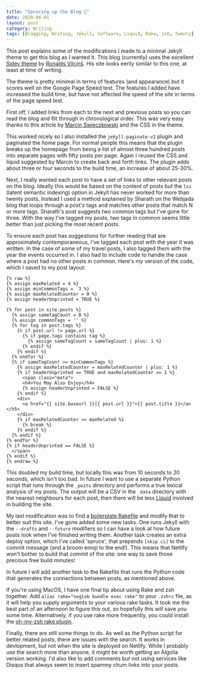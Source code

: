 ```yaml
---
title: "Sprucing up the Blog 🌲"
date: 2020-06-01
layout: post
category: Writing
tags: [Blogging, Writing, Jekyll, Software, Liquid, Rake, zsh, Twenty]
---
```

This post explains some of the modifications I made to a minimal Jekyll theme to get this blog as I wanted it. This blog (currently) uses the excellent [Sidey theme](https://sidey-jekyll.netlify.app/about) by [Ronalds Vilciņš](https://www.ronaldsvilcins.com). His site looks eerily similar to this one, at least at time of writing.

The theme is pretty minimal in terms of features (and appearance) but it scores well on the Google Page Speed test. The features I added have increased the build time, but have not affected the speed of the site in terms of the page speed test.

First off, I added links from each to the next and previous posts so you can read the blog and flit through in chronological order. This was very easy thanks to this article by [Marcin Swieczkowski](https://www.bytedude.com) and the CSS in the theme.

This worked nicely so I also installed the `jekyll-paginate-v2` plugin and paginated the home page. For normal people this means that the plugin breaks up the homepage from being a list of almost three hundred posts into separate pages with fifty posts per page. Again I reused the CSS and liquid suggested by Marcin to create back and forth links. The plugin adds about three or four seconds to the build time, an increase of about 25-30%.

Next, I really wanted each post to have a set of links to other relevant posts on the blog. Ideally this would be based on the content of posts but the `lsi` (latent semantic indexing) option in Jekyll has never worked for more than twenty posts. Instead I used a method explained by Sharath on the Webjada blog that loops through a post's tags and matches other posts that match N or more tags. Sharath's post suggests two common tags but I've gone for three. With the way I've tagged my posts, two tags in common seems little better than just picking the most recent posts.

To ensure each post has suggestions for further reading that are approximately contemporaneous, I've tagged each post with the year it was written. In the case of some of my travel posts, I also tagged them with the year the events occurred in. I also had to include code to handle the case where a post had no other posts in common. Here's my version of the code, which I saved to my post layout:

```liquid
{% raw %}
{% assign maxRelated = 4 %}
{% assign minCommonTags =  3 %}
{% assign maxRelatedCounter = 0 %}
{% assign headerUnprinted = TRUE %}
      
{% for post in site.posts %}
  {% assign sameTagCount = 0 %}
  {% assign commonTags = '' %}
  {% for tag in post.tags %}
    {% if post.url != page.url %}
      {% if page.tags contains tag %}
        {% assign sameTagCount = sameTagCount | plus: 1 %}
      {% endif %}
    {% endif %}
  {% endfor %}
  {% if sameTagCount >= minCommonTags %}
    {% assign maxRelatedCounter = maxRelatedCounter | plus: 1 %}
    {% if headerUnprinted == TRUE and maxRelatedCounter == 1 %}
      <span class="meta">
      <h4>You May Also Enjoy</h4>
      {% assign headerUnprinted = FALSE %}
    {% endif %}
    <div>
      <a href="{{ site.baseurl }}{{ post.url }}">{{ post.title }}</a></h5>
    </div>
    {% if maxRelatedCounter >= maxRelated %}
      {% break %}
    {% endif %}
  {% endif %}
{% endfor %}
{% if headerUnprinted == FALSE %}
  </span>
{% endif %}
{% endraw %}
```

This doubled my build time, but locally this was from 10 seconds to 20 seconds, which isn't too bad. In future I want to use a separate Python script that runs through the `_posts` directory and performs a true lexical analysis of my posts. The output will be a CSV in the `_data` directory with the nearest neighbours for each post, then there will be less [Liquid](https://shopify.github.io/liquid/) involved in building the site.

My last modification was to find a [boilerplate Rakefile](https://github.com/gummesson/jekyll-rake-boilerplate) and modify that to better suit this site. I've gone added some new tasks. One runs Jekyll with the `--drafts` and `--future` modifiers so I can have a look at how future posts look when I've finished writing them. Another task creates an extra deploy option, which I've called 'spruce', that prepends `[skip ci]` to the commit message (and a broom emoji to the end!). This means that Netlify won't bother to build that commit of the site: one way to save those precious free build minutes!

In future I will add another task to the Rakefile that runs the Python code that generates the connections between posts, as mentioned above.

If you're using MacOS, I have one final tip about using Rake and zsh together. Add `alias rake="noglob bundle exec rake"` to your `.zshrc` file, as it will help you supply arguments to your various rake tasks. It took me the best part of an afternoon to figure this out, so hopefully this will save you some time. Alternatively, if you use rake more frequently, you could install the [oh-my-zsh rake plugin](https://github.com/ohmyzsh/ohmyzsh/tree/master/plugins/rake).

Finally, there are still some things to do. As well as the Python script for better related posts, there are issues with the search. It works in devlopment, but not when the site is deployed on Netlify. While I probably use the search more than anyone, it might be worth getting an Algolia version working. I'd also like to add comments but not using services like Disqus that always seem to insert spammy chum links into your posts.